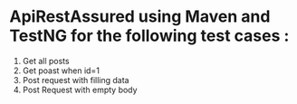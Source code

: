 # ApiRestAssured using Maven and TestNG for the following test cases :
1. Get all posts 
2. Get poast when id=1
3. Post request with filling data
4. Post Request with empty body 

